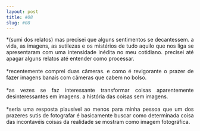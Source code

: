 ```yaml
---
layout: post
title: #08
slug: #08
---
```


<p class="description" style="text-align: justify;">
*(sumi dos relatos) mas precisei que alguns sentimentos se decantessem. a vida, as imagens, as sutilezas e os mistérios de tudo aquilo que nos liga se apresentaram com uma intensidade inédita no meu cotidiano. precisei até apagar alguns relatos até entender como processar.
<br>
<br>
*recentemente comprei duas câmeras. e como é revigorante o prazer de fazer imagens banais com câmeras que cabem no bolso.
<br>
<br>
*as vezes se faz interessante transformar coisas aparentemente desinteressantes em imagens. a história das coisas sem imagens.
<br>
<br>
*seria uma resposta plausível ao menos para minha pessoa que um dos prazeres sutis de fotografar é basicamente buscar como determinada coisa das incontavéis coisas da realidade se mostram como imagem fotográfica.
<br>
<br>
